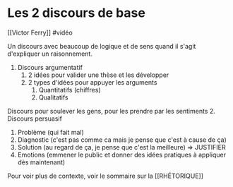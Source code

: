 # Les 2 discours de base
[[Victor Ferry]] #vidéo 

Un discours avec beaucoup de logique et de sens quand il s'agit d'expliquer un raisonnement.
1. Discours argumentatif
	1. 2 idées pour valider une thèse et les développer
	2. 2 types d'idées pour appuyer les arguments
		1. Quantitatifs (chiffres)
		2. Qualitatifs

Discours pour soulever les gens, pour les prendre par les sentiments
2. Discours persuasif
1. Problème (qui fait mal)
2. Diagnostic (c'est pas comme ca mais je pense que c'est à cause de ça)
3. Solution (au regard de ça, je pense que c'est la meilleure) => JUSTIFIER
4. Emotions (emmener le public et donner des idées pratiques à appliquer dès maintenant)

Pour voir plus de contexte, voir le sommaire sur la [[RHÉTORIQUE]]